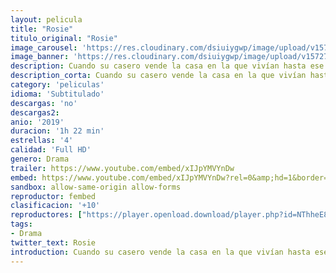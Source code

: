 ```yaml
---
layout: pelicula
title: "Rosie"
titulo_original: "Rosie"
image_carousel: 'https://res.cloudinary.com/dsiuiygwp/image/upload/v1572750636/rosie-min_br9fif.jpg'
image_banner: 'https://res.cloudinary.com/dsiuiygwp/image/upload/v1572750632/uyRiLVd5Xm37q1dvcn5BedAGVeF-min_sbu4nz.jpg'
description: Cuando su casero vende la casa en la que vivían hasta ese entonces, Rosie (Sarah Greene), John Paul (Moe Dunford) y su familia se quedan sin hogar. Con sus pertenencias metidas en su coche, tratan de sobrevivir como buenamente pueden a base de trabajos rutinarios. Incapaces de reconocer cuál es su situación rechazan la ayuda que les ofrece la madre de Rosie, por lo que se ven obligados a ir de hotel en hotel buscando alguno que acepte la única tarjeta de crédito que les permite pasar la noche a cubierto.
description_corta: Cuando su casero vende la casa en la que vivían hasta ese entonces, Rosie (Sarah Greene), John Paul (Moe Dunford) y su familia se quedan sin hogar. Con sus pertenencias metidas en su coche, tratan de sobrevivir como buenamente pueden a base de trabajos rutinarios. Incapaces de
category: 'peliculas'
idioma: 'Subtitulado'
descargas: 'no'
descargas2:
anio: '2019'
duracion: '1h 22 min'
estrellas: '4'
calidad: 'Full HD'
genero: Drama
trailer: https://www.youtube.com/embed/xIJpYMVYnDw
embed: https://www.youtube.com/embed/xIJpYMVYnDw?rel=0&amp;hd=1&border=0&wmode=opaque&enablejsapi=1&modestbranding=1&controls=1&showinfo=1
sandbox: allow-same-origin allow-forms
reproductor: fembed
clasificacion: '+10'
reproductores: ["https://player.openload.download/player.php?id=NThheE8vVlFPWUVQaGo2Y0JxclF0bFZLQUdTRTU5alRRYTc1MnFISzlGdWJ5aUNTTVZQM1RuTi9TblRVVkZBMzZ1M2xBeWRnZ1NZRXhodUtrYkRJa2c9PQ","https://tutumeme.net/embed/player.php?u=bXQ3ajJOaW1wcFRGcEs2VW5XRGExTlRPMytmUnc3bHVwcWhoenVIUjI5SHF5TlNwc0taaG1jN2gwZHZSNTlIRHVhV2tZWitkNUtDVDNOL1ZvYW1rYjJObG9hS2g","https://api.cuevana3.io/stream/index.php?file=ek5lbm9xYWNrS0xYMTZLa2xNbkdvY3ZTb3BtZng4TGp6ZFpobGFMUGtOVFYySmlocU5XTzJkRE1tcHFuajVPb2w1eGphMkhEMGVQWDA2S21ZY1hRNEpQWHAycGxscGlubTVPU2hZaWtzZEtvdVhlRWZMS1A0TlNY"]
tags:
- Drama
twitter_text: Rosie
introduction: Cuando su casero vende la casa en la que vivían hasta ese entonces, Rosie (Sarah Greene), John Paul (Moe Dunford) y su familia se quedan sin hogar. Con sus pertenencias metidas en su coche, tratan de sobrevivir como buenamente pueden a base de trabajos rutinarios. Incapaces de
---
```













